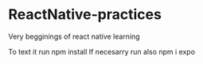# ReactNative-practices
Very begginings of react native learning

To text it run npm install
If necesarry run also npm i expo

